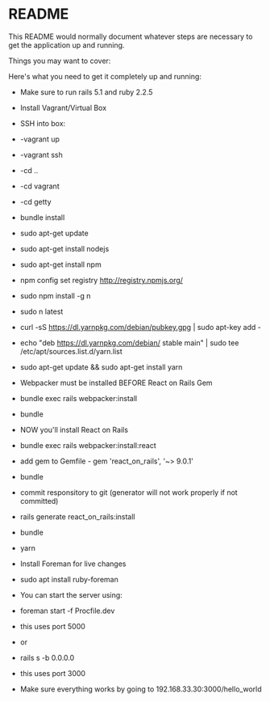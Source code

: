 # README

This README would normally document whatever steps are necessary to get the
application up and running.

Things you may want to cover:

Here's what you need to get it completely up and running:

* Make sure to run rails 5.1 and ruby 2.2.5

* Install Vagrant/Virtual Box 
* SSH into box:
* -vagrant up
* -vagrant ssh
* -cd ..
* -cd vagrant
* -cd getty
* bundle install
* sudo apt-get update
* sudo apt-get install nodejs
* sudo apt-get install npm
* npm config set registry http://registry.npmjs.org/
* sudo npm install -g n
* sudo n latest
* curl -sS https://dl.yarnpkg.com/debian/pubkey.gpg | sudo apt-key add -
* echo "deb https://dl.yarnpkg.com/debian/ stable main" | sudo tee /etc/apt/sources.list.d/yarn.list
* sudo apt-get update && sudo apt-get install yarn

* Webpacker must be installed BEFORE React on Rails Gem

* bundle exec rails webpacker:install
* bundle 

* NOW you'll install React on Rails

* bundle exec rails webpacker:install:react
* add gem to Gemfile - gem 'react_on_rails', '~> 9.0.1'
* bundle
* commit responsitory to git (generator will not work properly if not committed)
* rails generate react_on_rails:install
* bundle
* yarn

* Install Foreman for live changes
* sudo apt install ruby-foreman

* You can start the server using:
* foreman start -f Procfile.dev
* this uses port 5000
* or
* rails s -b 0.0.0.0
* this uses port 3000

* Make sure everything works by going to 192.168.33.30:3000/hello_world
